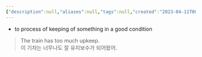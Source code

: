 ```yaml
---
{"description":null,"aliases":null,"tags":null,"created":"2023-04-11T00:42:02","updated":"2023-07-15T21:33:03","title":"upkeep","dg-publish":true,"permalink":"/docs/upkeep/","dgPassFrontmatter":true}
---
```


- to process of keeping of something in a good condition

> The train has too much upkeep.  
> 이 기차는 너무나도 잘 유지보수가 되어왔어.
